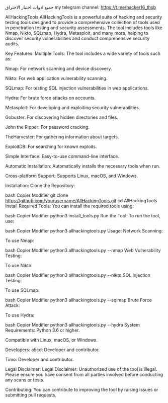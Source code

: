 جميع ادوات اختبار الاختراق 
my telegram channel:  https://t.me/hacker16_thsb

AllHackingTools
AllHackingTools is a powerful suite of hacking and security testing tools designed to provide a comprehensive collection of tools used in penetration testing and security assessments. The tool includes tools like Nmap, Nikto, SQLmap, Hydra, Metasploit, and many more, helping to discover security vulnerabilities and conduct comprehensive security audits.

Key Features:
Multiple Tools: The tool includes a wide variety of tools such as:

Nmap: For network scanning and device discovery.

Nikto: For web application vulnerability scanning.

SQLmap: For testing SQL injection vulnerabilities in web applications.

Hydra: For brute force attacks on accounts.

Metasploit: For developing and exploiting security vulnerabilities.

Gobuster: For discovering hidden directories and files.

John the Ripper: For password cracking.

TheHarvester: For gathering information about targets.

ExploitDB: For searching for known exploits.

Simple Interface: Easy-to-use command-line interface.

Automatic Installation: Automatically installs the necessary tools when run.

Cross-platform Support: Supports Linux, macOS, and Windows.

Installation:
Clone the Repository:

bash
Copier
Modifier
git clone https://github.com/yourusername/AllHackingTools.git
cd AllHackingTools
Install Required Tools: You can install the required tools using:

bash
Copier
Modifier
python3 install_tools.py
Run the Tool: To run the tool, use:

bash
Copier
Modifier
python3 allhackingtools.py
Usage:
Network Scanning:

To use Nmap:

bash
Copier
Modifier
python3 allhackingtools.py --nmap
Web Vulnerability Testing:

To use Nikto:

bash
Copier
Modifier
python3 allhackingtools.py --nikto
SQL Injection Testing:

To use SQLmap:

bash
Copier
Modifier
python3 allhackingtools.py --sqlmap
Brute Force Attack:

To use Hydra:

bash
Copier
Modifier
python3 allhackingtools.py --hydra
System Requirements:
Python 3.6 or higher.

Compatible with Linux, macOS, or Windows.

Developers:
a5cd: Developer and contributor.

Timo: Developer and contributor.

Legal Disclaimer:
Legal Disclaimer: Unauthorized use of the tool is illegal. Please ensure you have consent from all parties involved before conducting any scans or tests.

Contributing:
You can contribute to improving the tool by raising issues or submitting pull requests.

